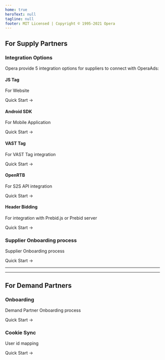 ```yaml
---
home: true
heroText: null
tagline: null
footer: MIT Licensed | Copyright © 1995-2021 Opera
---
```


## For Supply Partners

### Integration Options

Opera provide 5 integration options for suppliers to connect with OperaAds:

<div class="features">
  <div class="feature">
    <h4>JS Tag</h4>
    <p>For Website</p>
    <p>
      <ActionButton link="./ofs/js/">Quick Start →</ActionButton>
    </p>
  </div>

  <div class="feature">
    <h4>Android SDK</h4>
    <p>For Mobile Application</p>
    <p>
      <ActionButton link="./ofs/android/">Quick Start →</ActionButton>
    </p>
  </div>

  <div class="feature">
    <h4>VAST Tag</h4>
    <p>For VAST Tag integration</p>
    <p>
      <ActionButton link="./ofs/vast-tag/">Quick Start →</ActionButton>
    </p>
  </div>

  <div class="feature">
    <h4>OpenRTB</h4>
    <p>For S2S API integration</p>
    <p>
      <ActionButton link="./ofs/openrtb/">Quick Start →</ActionButton>
    </p>
  </div>
  <div class="feature">
    <h4>Header Bidding</h4>
    <p>For integration with Prebid.js or Prebid server</p>
    <p>
      <ActionButton link="./ofs/header-bidding/">Quick Start →</ActionButton>
    </p>
  </div>
  <div class="feature"></div>
</div>

### Supplier Onboarding process

Supplier Onboarding process

<p><ActionButton link="./ofs/process/">Quick Start →</ActionButton></p>

-----
-----

## For Demand Partners

### Onboarding

Demand Partner Onboarding process

<p><ActionButton link="./ofd/process/">Quick Start →</ActionButton></p>

### Cookie Sync

User id mapping

<p><ActionButton link="./ofd/cookie-sync/">Quick Start →</ActionButton></p>
